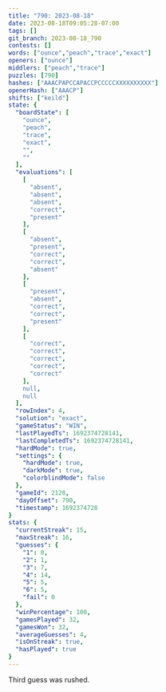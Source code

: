 ```yaml
---
title: "790: 2023-08-18"
date: 2023-08-18T09:05:28-07:00
tags: []
git_branch: 2023-08-18_790
contests: []
words: ["ounce","peach","trace","exact"]
openers: ["ounce"]
middlers: ["peach","trace"]
puzzles: [790]
hashes: ["AAACPAPCCAPACCPCCCCCXXXXXXXXXX"]
openerHash: ["AAACP"]
shifts: ["keild"]
state: {
  "boardState": [
    "ounce",
    "peach",
    "trace",
    "exact",
    "",
    ""
  ],
  "evaluations": [
    [
      "absent",
      "absent",
      "absent",
      "correct",
      "present"
    ],
    [
      "absent",
      "present",
      "correct",
      "correct",
      "absent"
    ],
    [
      "present",
      "absent",
      "correct",
      "correct",
      "present"
    ],
    [
      "correct",
      "correct",
      "correct",
      "correct",
      "correct"
    ],
    null,
    null
  ],
  "rowIndex": 4,
  "solution": "exact",
  "gameStatus": "WIN",
  "lastPlayedTs": 1692374728141,
  "lastCompletedTs": 1692374728141,
  "hardMode": true,
  "settings": {
    "hardMode": true,
    "darkMode": true,
    "colorblindMode": false
  },
  "gameId": 2128,
  "dayOffset": 790,
  "timestamp": 1692374728
}
stats: {
  "currentStreak": 15,
  "maxStreak": 16,
  "guesses": {
    "1": 0,
    "2": 1,
    "3": 7,
    "4": 14,
    "5": 5,
    "6": 5,
    "fail": 0
  },
  "winPercentage": 100,
  "gamesPlayed": 32,
  "gamesWon": 32,
  "averageGuesses": 4,
  "isOnStreak": true,
  "hasPlayed": true
}
---
```

<!-- more -->
Third guess was rushed.
